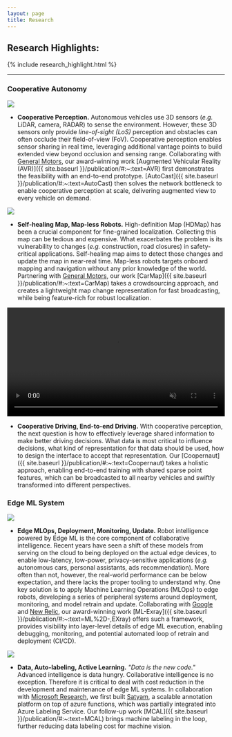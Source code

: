 ```yaml
---
layout: page 
title: Research
---
```



<h2>Research Highlights:</h2>

{% include research_highlight.html %}
<hr>

### Cooperative Autonomy
<div class="researchimg">
<img class="center" src="{{ site.baseurl }}/assets/imgs/avr.png">
</div>

* **Cooperative Perception.** Autonomous vehicles use 3D sensors (*e.g.* LiDAR, camera, RADAR) to sense the environment.
However, these 3D sensors only provide *line-of-sight (LoS)* perception and obstacles can often occlude their field-of-view (FoV).
Cooperative perception enables sensor sharing in real time, leveraging additional vantage points to build extended view beyond occlusion and sensing range.
Collaborating with [General Motors](https://patents.google.com/patent/US10109198B2/en), our award-winning work [Augmented Vehicular Reality (AVR)]({{ site.baseurl }}/publication/#:~:text=AVR)
first demonstrates the feasibility with an end-to-end prototype. 
[AutoCast]({{ site.baseurl }}/publication/#:~:text=AutoCast) 
then solves the network bottleneck to enable cooperative perception at scale, delivering augmented view to every vehicle on demand.   

<div class="clearfix"></div>

<div class="researchimg">
<img class="center" src="{{ site.baseurl }}/assets/imgs/carmap.png">
</div>

* **Self-healing Map, Map-less Robots.**
High-definition Map (HDMap) has been a crucial component for fine-grained localization. Collecting this map can be tedious and expensive. 
What exacerbates the problem is its vulnerability to changes (*e.g.* construction, road closures) in safety-critical applications.
Self-healing map aims to detect those changes and update the map in near-real time. 
Map-less robots targets onboard mapping and navigation without any prior knowledge of the world. 
Partnering with [General Motors](https://patents.google.com/patent/US11313696B2/en), our work [CarMap]({{ site.baseurl }}/publication/#:~:text=CarMap) takes a crowdsourcing approach, 
and creates a lightweight map change representation for fast broadcasting, while being feature-rich for robust localization. 

<div class="clearfix"></div>

<div class="researchimg">
<video muted autoplay loop width="100%">
<source src="{{ site.baseurl }}/assets/videos/CoopernautDemo.mp4" type="video/mp4">
</video>
</div>

* **Cooperative Driving, End-to-end Driving.** With cooperative perception, the next question is how to effectively leverage shared information to make better driving decisions.
What data is most critical to influence decisions, what kind of representation for that data should be used, how to design the interface to accept that representation. 
Our [Coopernaut]({{ site.baseurl }}/publication/#:~:text=Coopernaut) takes a holistic approach, enabling end-to-end training with shared sparse point features, 
which can be broadcasted to all nearby vehicles and swiftly transformed into different perspectives. 

<div class="clearfix"></div>

### Edge ML System

<div class="researchimg">
<img class="center" src="{{ site.baseurl }}/assets/imgs/mlexray.png">
</div>

* **Edge MLOps, Deployment, Monitoring, Update.** 
Robot intelligence powered by Edge ML is the core component of collaborative intelligence. 
Recent years have seen a shift of these models from serving on the cloud to being deployed on the actual edge devices, 
to enable low-latency, low-power, privacy-sensitive applications (*e.g.* autonomous cars, personal assistants, ads recommendation).
More often than not, however, the real-world performance can be below expectation, and there lacks the proper tooling to understand why.
One key solution is to apply Machine Learning Operations (MLOps) to edge robots, developing a series of peripheral systems around deployment, monitoring, and model retrain and update.
Collaborating with [Google](https://www.google.com/) and [New Relic](https://kubernetesonedgedayeu22.sched.com/event/zsA2/mlexray-observability-for-machine-learning-on-the-edge-michelle-nguyen-stanford), our award-winning work [ML-Exray]({{ site.baseurl }}/publication/#:~:text=ML%2D-,EXray) offers such a framework, provides visibility into layer-level details of edge ML execution, 
enabling debugging, monitoring, and potential automated loop of retrain and deployment (CI/CD).

<div class="clearfix"></div>


<div class="researchimg">
<img class="center" src="{{ site.baseurl }}/assets/imgs/mcal.jpg">
</div>

* **Data, Auto-labeling, Active Learning.**
*"Data is the new code."* Advanced intelligence is data hungry. Collaborative intelligence is no exception. 
Therefore it is critical to deal with cost reduction in the development and maintenance of edge ML systems.
In collaboration with [Microsoft Research](https://www.microsoft.com/en-us/research/), we first built [Satyam](https://researchsatyam.wordpress.com/), 
a scalable annotation platform on top of azure functions, which was 
partially integrated into Azure Labeling Service. Our follow-up work [MCAL]({{ site.baseurl }}/publication/#:~:text=MCAL) brings machine labeling in the loop,
further reducing data labeling cost for machine vision. 

<div class="clearfix"></div>

